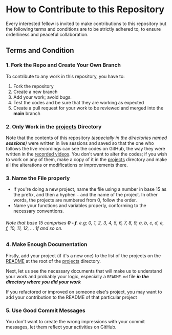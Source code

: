 # How to Contribute to this Repository

Every interested fellow is invited to make contributions to this repository but the following terms and conditions are to be strictly adhered to,
to ensure orderliness and peaceful collaboration.

## Terms and Condition

### 1. Fork the Repo and Create Your Own Branch
To contribute to any work in this repository, you have to:
1. Fork the repository
2. Create a new branch
3. Add your work; avoid bugs.
4. Test the codes and be sure that they are working as expected
5. Create a pull request for your work to be reviewed and merged into the **main** branch

### 2. Only Work in the [projects](./projects) Directory
Note that the contents of this repository *(especially in the directories named **sessions**)* were written in live sessions and saved so that the one who follows the live recordings can see the codes on GitHub, the way they were written in the [recorded videos](https://youtube.com/playlist?list=PLU10dryLOLEGEnWCZgG87VkvAi-fPaDfE).
You don't want to alter the codes; if you wish to work on any of them, make a copy of it in the [projects](./projects) directory and make all the alterations or modifications or improvements there.

### 3. Name the File properly
- If you're doing a new project, name the file using a number in base 15 as the prefix, and then a hyphen `-` and the name of the project.
In other words, the projects are numbered from 0, follow the order.
- Name your functions and variables properly, conforming to the necessary conventions.
###### Note that base 15 comprises **0 - f**. e.g; 0, 1, 2, 3, 4, 5, 6, 7, 8, 9, a, b, c, d, e, f, 10, 11, 12, ... 1f and so on.

### 4. Make Enough Documentation
Firstly, add your project (if it's a new one) to the list of the projects on the [README](./projects/README.md) at the root of the [projects](./projects) directory.

Next, let us see the necessary documents that will make us to understand your work and probably your logic, especially a `README.md` file ***in the directory where you did your work***

If you refactored or improved on someone else's project, you may want to add your contribution to the README of that particular project

### 5. Use Good Commit Messages
You don't want to create the wrong impressions with your commit messages, let them reflect your activities on GitHub.
